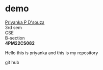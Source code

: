 # demo
<u> Priyanka P D'souza</u> <br> 
3rd sem <br>
CSE <br> B-section <br>
 <b> 4PM22CS082 </b>
 <html>
  <head>
   <title> My first account </title>
  </head>
  <body>
  <p>Hello this is priyanka and this is my repository </p>
   <h> git hub </h>
  </body>
 </html>
 

